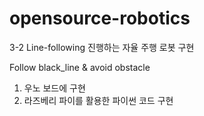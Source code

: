 # opensource-robotics
3-2
Line-following 진행하는 자율 주행 로봇 구현

Follow black_line & avoid obstacle
1. 우노 보드에 구현
2. 라즈베리 파이를 활용한 파이썬 코드 구현

